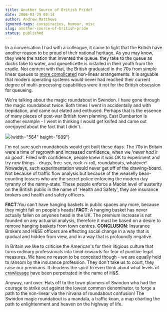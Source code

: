 ```yaml
---
title: Another Source of British Pride?
date: 2006-03-29 03:14
author: Andrew Matthews
ignored-tags: conspiracies, humour, misc
slug: another-source-of-british-pride
status: published
---
```


In a conversation I had with a colleague, it came to light that the British have another reason to be proud of their national heritage. As you may know, they were the nation that invented the queue. they take to the queue as ducks take to water, and queueticette is installed in their youth from the cradle. Not content with that, the British graduated in the 70s from simple linear queues to [more complicated](http://www.magicsurvivor.com) non-linear arrangements. It is arguable that modern operating systems would never had reached their current degree of multi-processing capabilities were it not for the British obsession for queueing.

We're talking about the magic roundabout in Swindon. I have gone through the magic roundabout twice. Both times I went in accidentally and with trepidation, and came out elated and enthused. Perhaps that is the essence of many pieces of post-war British town planning. East Dumbarton is another example - I went in thinking I would get knifed and came out overjoyed about the fact that I didn't.

![](http://www.dumbphotos.com/images/Wow/woah.jpg){width="564" height="689"}

I'm not sure such roundabouts would get built these days. The 70s in Britain were a time of regrowth and increased confidence, when we *'never had it so good'*. Filled with confidence, people knew it was OK to experiment and try new things - drugs, free-sex, rock-n-roll, roundabouts, whatever! Nowadays, such experimentation would never get off of the drawing-board. Not because of traffic flow analysis but because of the weaselly bean-counting tossers who are the secret police enforcing the modern day tyranny of the nanny-state. These people enforce a Maoist level of austerity on the British public in the name of 'Health and Safety', they are insurance brokers and health and safety officers.

**FACT**:You can't have hanging baskets in public spaces any more, because they might fall on people's heads!
**FACT**: A hanging basket has never actually fallen on anyones head in the UK. The premium increase is not founded on any actuarial analysis, therefore it must be based on a desire to remove hanging baskets from town centres.
**CONCLUSION**: Insurance Brokers and H&SE officers are effecting social change in a way that is gradual and hidden from view, and in a way that is profoundly negative.

In Britain we like to criticise the American's for their litigious culture that turns ordinary professionals into timid cowards for fear of punitive legal measures. We have no reason to be conceited though - we are equally held to ransom by the insurance profession. They don't take us to court, they raise our premiums. It deadens the spirit to even think about what levels of [crawleyage](http://aabs.wordpress.com/2006/03/17/the-hidden-war/) have been perpetrated in the name of H&S.

Anyway, rant over. Hats off to the town planners of Swindon who had the courage to strike out against the lowest common denominator, to forge a path to the non-linear via the nirvana of roundabout confusion! The Swindon magic roundabout is a mandala, a traffic koan, a map charting the path to enlightenment and heaven on the highway of life.
